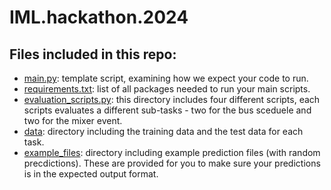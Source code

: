 # IML.hackathon.2024

## Files included in this repo:
- [main.py](main.py): template script, examining how we expect your code to run.
- [requirements.txt](requirements.txt): list of all packages needed to run your main scripts.
- [evaluation_scripts.py](evaluation_scripts/): this directory includes four different scripts, each scripts evaluates a different sub-tasks - two for the bus sceduele and two for the mixer event.
- [data](data): directory including the training data and the test data for each task.
- [example_files](example_files): directory including example prediction files (with random precdictions). These are provided for you to make sure your predictions is in the expected output format.
